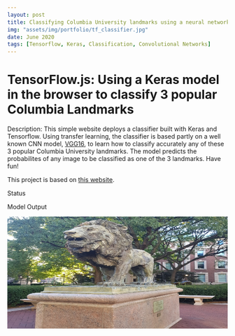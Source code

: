 ```yaml
---
layout: post
title: Classifying Columbia University landmarks using a neural network
img: "assets/img/portfolio/tf_classifier.jpg"
date: June 2020
tags: [Tensorflow, Keras, Classification, Convolutional Networks]
---
```


# TensorFlow.js: Using a Keras model in the browser to classify 3 popular Columbia Landmarks

Description: This simple website deploys a classifier built with Keras and Tensorflow. Using transfer learning, the classifier is based partly on a well known CNN model, [VGG16](https://neurohive.io/en/popular-networks/vgg16/), to learn how to classify accurately any of these 3 popular Columbia University landmarks.
The model predicts the probabilites of any image to be classified as one of the 3 landmarks. Have fun!


This project is based on [this website](https://github.com/tensorflow/tfjs-examples/tree/master/mobilenet).

<div class="tfjs-example-container">
  <section>
    <p class='section-head'>Status</p>
    <div id="status"></div>
  </section>
  <section>
    <p class='section-head'>Model Output</p>
    <div id="file-container" style="display: none">
      Upload an image of any of the 3 landmarks:  <input type="file" id="files" name="files[]" multiple />
    </div>
    <div id="predictions"></div>
    <img id="cat" src="/assets/img/portfolio/tf_classifier.jpg" width=556 height=256/>
  </section>
  <script src="/assets/js/index.js"></script>
</div>